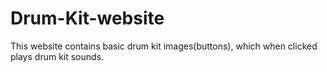 # Drum-Kit-website
This website contains basic drum kit images(buttons), which when clicked plays drum kit sounds. 
